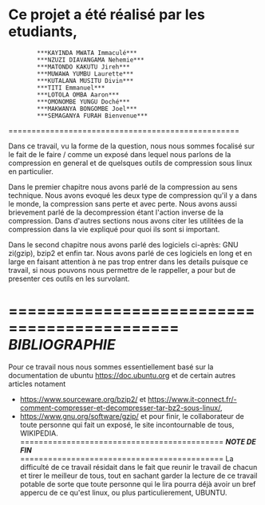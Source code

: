 Ce projet a été réalisé par les etudiants, 
==================================================
            ***KAYINDA MWATA Immaculé***
            ***NZUZI DIAVANGAMA Nehemie***
            ***MATONDO KAKUTU Jireh***
            ***MUWAWA YUMBU Laurette***
            ***KUTALANA MUSITU Divin***
            ***TITI Emmanuel***
            ***LOTOLA OMBA Aaron***
            ***OMONOMBE YUNGU Doché***
            ***MAKWANYA BONGOMBE Joel***
            ***SEMAGANYA FURAH Bienvenue***
==================================================


Dans ce travail, vu la forme de la question, nous nous sommes focalisé sur le fait de le faire /
comme un exposé dans lequel nous parlons de la compression en general et de quelsques outils de compression
sous linux en particulier. 

Dans le premier chapitre nous avons parlé de la compression au sens technique. Nous avons evoqué les deux
type de compression qu'il y a dans le monde, la compression sans perte et avec perte. Nous avons aussi brievement parlé de la decompression étant l'action inverse de la compression. Dans d'autres sections nous avons citer les 
utilitées de la compression dans la vie expliqué pour quoi ils sont si important.


Dans le second chapitre nous avons parlé des logiciels ci-après: GNU zi(gzip), bzip2 et enfin tar. 
Nous avons parlé de ces logiciels en long et en large en faisant attention à ne pas trop entrer dans les details
puisque ce travail, si nous pouvons nous permettre de le rappeller, a pour but de presenter ces outils en les 
survolant. 

============================================
               ***BIBLIOGRAPHIE***           
============================================

Pour ce travail nous nous sommes essentiellement basé sur la documentation de ubuntu https://doc.ubuntu.org
et de certain autres articles notament 
-    https://www.sourceware.org/bzip2/ et 
https://www.it-connect.fr/-comment-compresser-et-decompresser-tar-bz2-sous-linux/,
-    https://www.gnu.org/software/gzip/ 
et pour finir, le collaborateur de toute personne qui fait un exposé, le site incontournable de tous, 
WIKIPEDIA. 
============================================
              ***NOTE DE FIN***         
============================================
La difficulté de ce travail résidait dans le fait que reunir le travail de chacun et tirer le meilleur de tous, 
tout en sachant garder la lecture de ce travail potable de sorte que toute personne qui le lira pourra déjà avoir un 
bref appercu de ce qu'est linux, ou plus particulierement, UBUNTU. 
